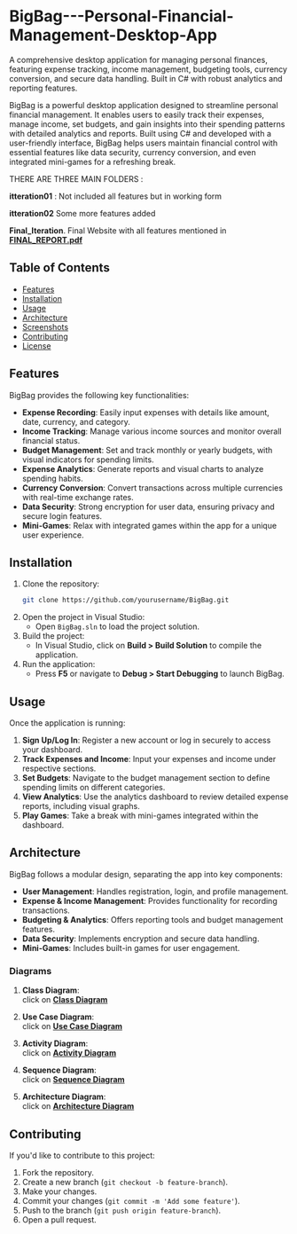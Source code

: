 # BigBag---Personal-Financial-Management-Desktop-App
A comprehensive desktop application for managing personal finances, featuring expense tracking, income management, budgeting tools, currency conversion, and secure data handling. Built in C# with robust analytics and reporting features.

BigBag is a powerful desktop application designed to streamline personal financial management. It enables users to easily track their expenses, manage income, set budgets, and gain insights into their spending patterns with detailed analytics and reports. Built using C# and developed with a user-friendly interface, BigBag helps users maintain financial control with essential features like data security, currency conversion, and even integrated mini-games for a refreshing break.

THERE ARE THREE MAIN FOLDERS : 

**itteration01** : Not included all features but in working form

**itteration02**   Some more features added 

**Final_Iteration**. Final Website with all features mentioned in **[FINAL_REPORT.pdf](./FINAL_REPORT.pdf)**

## Table of Contents
- [Features](#features)
- [Installation](#installation)
- [Usage](#usage)
- [Architecture](#architecture)
- [Screenshots](#screenshots)
- [Contributing](#contributing)
- [License](#license)

## Features
BigBag provides the following key functionalities:
- **Expense Recording**: Easily input expenses with details like amount, date, currency, and category.
- **Income Tracking**: Manage various income sources and monitor overall financial status.
- **Budget Management**: Set and track monthly or yearly budgets, with visual indicators for spending limits.
- **Expense Analytics**: Generate reports and visual charts to analyze spending habits.
- **Currency Conversion**: Convert transactions across multiple currencies with real-time exchange rates.
- **Data Security**: Strong encryption for user data, ensuring privacy and secure login features.
- **Mini-Games**: Relax with integrated games within the app for a unique user experience.

## Installation

1. Clone the repository:
    ```bash
    git clone https://github.com/yourusername/BigBag.git
    ```
2. Open the project in Visual Studio:
    - Open `BigBag.sln` to load the project solution.
3. Build the project:
    - In Visual Studio, click on **Build > Build Solution** to compile the application.
4. Run the application:
    - Press **F5** or navigate to **Debug > Start Debugging** to launch BigBag.

## Usage

Once the application is running:
1. **Sign Up/Log In**: Register a new account or log in securely to access your dashboard.
2. **Track Expenses and Income**: Input your expenses and income under respective sections.
3. **Set Budgets**: Navigate to the budget management section to define spending limits on different categories.
4. **View Analytics**: Use the analytics dashboard to review detailed expense reports, including visual graphs.
5. **Play Games**: Take a break with mini-games integrated within the dashboard.

## Architecture

BigBag follows a modular design, separating the app into key components:
- **User Management**: Handles registration, login, and profile management.
- **Expense & Income Management**: Provides functionality for recording transactions.
- **Budgeting & Analytics**: Offers reporting tools and budget management features.
- **Data Security**: Implements encryption and secure data handling.
- **Mini-Games**: Includes built-in games for user engagement.

### Diagrams

1. **Class Diagram**:  
   click on **[Class Diagram](./Final_Iteration/Diagram_Class.jpg)**
   
2. **Use Case Diagram**:  
   click on **[Use Case Diagram](./Final_Iteration/Diagram_Use_case.png)**
   
3. **Activity Diagram**:  
   click on **[Activity Diagram](./Final_Iteration/Diagram_Activity.png)**

4. **Sequence Diagram**:  
   click on **[Sequence Diagram](./Final_Iteration/Diagram_Sequence.png)**
   
5. **Architecture Diagram**:  
   click on **[Architecture Diagram](./Final_Iteration/Diagram_Architecture.jpeg)**


## Contributing

If you'd like to contribute to this project:
1. Fork the repository.
2. Create a new branch (`git checkout -b feature-branch`).
3. Make your changes.
4. Commit your changes (`git commit -m 'Add some feature'`).
5. Push to the branch (`git push origin feature-branch`).
6. Open a pull request.

